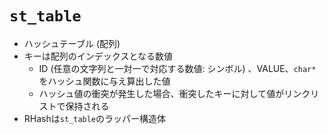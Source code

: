 # `st_table`
- ハッシュテーブル (配列)
- キーは配列のインデックスとなる数値
  - ID (任意の文字列と一対一で対応する数値: シンボル) 、VALUE、`char*`をハッシュ関数に与え算出した値
  - ハッシュ値の衝突が発生した場合、衝突したキーに対して値がリンクリストで保持される
- RHashは`st_table`のラッパー構造体
